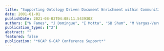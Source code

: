 ```yaml
---
title: "Supporting Ontology Driven Document Enrichment within Communities of Practice"
date: 2001-01-01
publishDate: 2021-08-03T04:08:11.543930Z
authors: ["N Fames", "J Domingue", "E Motta", "SB Shum", "M Vargas-Vera", "Y Kalfoglou"]
publication_types: ["2"]
abstract: ""
featured: false
publication: "*KCAP K-CAP Conference Support*"
---
```


